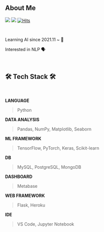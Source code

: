  
## About Me


<a href="https://monzheld.tistory.com/"><img src="https://img.shields.io/badge/Tech Blog-FFFFFF?style=flat-square&logo=Tistory&logoColor=black&link=[Tech Blog](https://monzheld.tistory.com/)"/></a> 
<a href="mailto:monzheld@gmail.com"><img src="https://img.shields.io/badge/Gmail-FFFFFF?style=flat-square&logo=Gmail&logoColor=EA4335&link=mailto:monzheld@gmail.com"/></a>
[![Hits](https://hits.seeyoufarm.com/api/count/incr/badge.svg?url=https%3A%2F%2Fgithub.com%2Fmonzheld&count_bg=%23EAFAFF&title_bg=%23EBEBEB&icon=&icon_color=%23FFFFFF&title=high+five%21&edge_flat=true)](https://hits.seeyoufarm.com)

<br>

Learning AI since 2021.11 ~ 🦾

Interested in NLP 🗣️


<br>  
  
## 🛠️ Tech Stack 🛠️

<br>


**LANGUAGE**
> Python

**DATA ANALYSIS**
> Pandas, NumPy, Matplotlib, Seaborn

**ML FRAMEWORK**
> TensorFlow, PyTorch, Keras, Scikit-learn

**DB**
> MySQL, PostgreSQL, MongoDB

**DASHBOARD**
> Metabase

**WEB FRAMEWORK**
> Flask, Heroku

**IDE**
> VS Code, Jupyter Notebook


<br>
  





